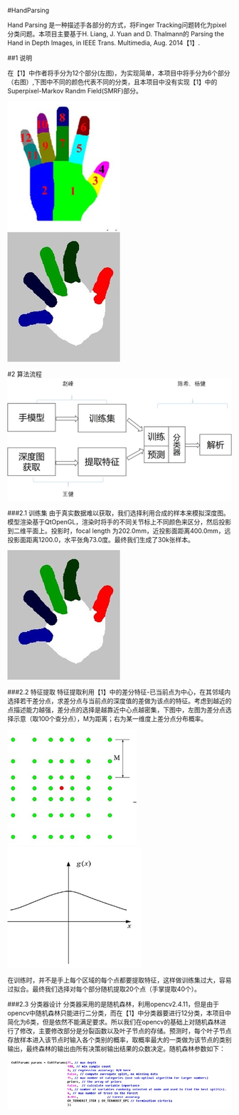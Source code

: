#HandParsing

  Hand Parsing 是一种描述手各部分的方式，将Finger Tracking问题转化为pixel分类问题。本项目主要基于H. Liang, J. Yuan and D. Thalmann的 Parsing the Hand in Depth Images, in IEEE Trans. Multimedia, Aug. 2014【1】. 
  
##1 说明

  在【1】中作者将手分为12个部分(左图)，为实现简单，本项目中将手分为6个部分（右图）,下图中不同的颜色代表不同的分类，且本项目中没有实现【1】中的Superpixel-Markov Randm Field(SMRF)部分。
  
  ![image](https://github.com/HustHandTracking/HandParsing/blob/master/img/HandParsing_12.jpg)![image](https://github.com/HustHandTracking/HandParsing/blob/master/img/HandParsing_6.jpg)

#2 算法流程
![image](https://github.com/HustHandTracking/HandParsing/blob/master/img/%E7%AE%97%E6%B3%95%E6%B5%81%E7%A8%8B.jpg)

###2.1 训练集
由于真实数据难以获取，我们选择利用合成的样本来模拟深度图。模型渲染基于QtOpenGL，渲染时将手的不同关节标上不同颜色来区分，然后投影到二维平面上。投影时，focal length 为202.0mm，近投影面距离400.0mm，远投影面距离1200.0，水平张角73.0度。最终我们生成了30k张样本。

![image](https://github.com/HustHandTracking/HandParsing/blob/master/img/HandParsing_6.jpg)

###2.2 特征提取
特征提取利用【1】中的差分特征-已当前点为中心，在其邻域内选择若干差分点，求差分点与当前点的深度值的差做为该点的特征。考虑到越近的点描述能力越强，差分点的选择是越靠近中心点越密集，下图中，左图为差分点选择示意（取100个查分点），M为距离；右为某一维度上差分点分布概率。

![image](https://github.com/HustHandTracking/HandParsing/blob/master/img/%E5%B7%AE%E5%88%86%E7%82%B9%E9%80%89%E6%8B%A9.jpg)![image](https://github.com/HustHandTracking/HandParsing/blob/master/img/%E5%B7%AE%E5%88%86%E7%82%B9%E6%A6%82%E7%8E%87.jpg)

在训练时，并不是手上每个区域的每个点都要提取特征，这样做训练集过大，容易过拟合。最终我们选择对每个部分随机提取20个点（手掌提取40个）。

###2.3 分类器设计
分类器采用的是随机森林，利用opencv2.4.11，但是由于opencv中随机森林只能进行二分类，而在【1】中分类器要进行12分类，本项目中简化为6类，但是依然不能满足要求。所以我们在opencv的基础上对随机森林进行了修改，主要修改部分是分裂函数以及叶子节点的存储。预测时，每个叶子节点存放样本进入该节点时输入各个类别的概率，取概率最大的一类做为该节点的类别输出，最终森林的输出由所有决策树输出结果的众数决定。随机森林参数如下：

![image](https://github.com/HustHandTracking/HandParsing/blob/master/img/RF_params.jpg)

